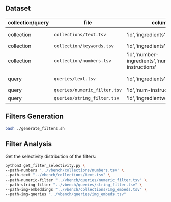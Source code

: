 ## Dataset
| collection/query | file                         | columns                                         | notes                                  |
| ---------------- | ---------------------------- | ----------------------------------------------- | -------------------------------------- |
| collection       | `collections/text.tsv`       | 'id','ingredients','instructions'               | ingredients/instructions text          |
| collection       | `collection/keywords.tsv`    | 'id','ingredients'                              | ingredients keywords                   |
| collection       | `collection/numbers.tsv`     | 'id','number-ingredients','number-instructions' | number of ingredients and instructions |
| query            | `queries/text.tsv`           | 'id','ingredients','instructions'               | ingredients/instructions text          |
| query            | `queries/numeric_filter.tsv` | 'id','num-instructions'                         | numeric filter                         |
| query            | `queries/string_filter.tsv`  | 'id','ingredientword'                           | string filter                          |


## Filters Generation

```bash
bash ./generate_filters.sh
```

## Filter Analysis
Get the selectivity distribution of the filters:

```bash
python3 get_filter_selectivity.py \
--path-numbers '../vbench/collections/numbers.tsv' \
--path-text "../vbench/collections/text.tsv" \
--path-numeric-filter "../vbench/queries/numeric_filter.tsv" \
--path-string-filter "../vbench/queries/string_filter.tsv" \
--path-img-embeddings "../vbench/collections/img_embeds.tsv" \
--path-img-queries "../vbench/queries/img_embeds.tsv"
```
